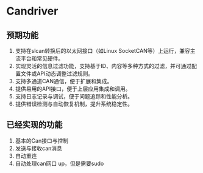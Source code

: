 # Candriver


## 预期功能

1. 支持在slcan转换后的以太网接口（如Linux SocketCAN等）上运行，兼容主流平台和常见硬件。
2. 实现灵活的信息过滤功能，支持基于ID、内容等多种方式的过滤，并可通过配置文件或API动态调整过滤规则。
3. 支持多通道CAN通信，便于扩展和集成。
4. 提供易用的API接口，便于上层应用集成和调用。
5. 支持日志记录与调试，便于问题追踪和性能分析。
6. 提供错误检测与自动恢复机制，提升系统稳定性。

## 已经实现的功能

1. 基本的Can接口与控制
2. 发送与接收can消息
3. 自动重连
4. 自动处理can网口 up，但是需要sudo

